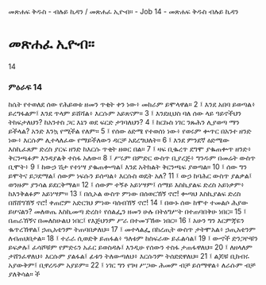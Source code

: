 ﻿
መጽሐፍ ቅዱስ - ብሉይ ኪዳን / መጽሐፈ ኢዮብ። - Job 14 - መጽሐፍ ቅዱስ ብሉይ ኪዳን
# መጽሐፈ ኢዮብ።
14
### ምዕራፍ 14
ከሴት የተወለደ ሰው የሕይወቱ ዘመን ጥቂት ቀን ነው፥ መከራም ይሞላዋል።
2 ፤ እንደ አበባ ይወጣል፥ ይረግፋልም፤ እንደ ጥላም ይሸሻል፥ እርሱም አይጸናም።
3 ፤ እንደዚህስ ባለ ሰው ላይ ዓይኖችህን ትከፍታለህን? ከአንተስ ጋር እኔን ወደ ፍርድ ታገባለህን?
4 ፤ ከርኩስ ነገር ንጹሕን ሊያወጣ ማን ይችላል? አንድ እንኳ የሚችል የለም።
5 ፤ የሰው ዕድሜ የተወሰነ ነው፥ የወሩም ቍጥር በአንተ ዘንድ ነው፥ እርሱም ሊተላለፈው የማይችለውን ዳርቻ አደረግህለት።
6 ፤ እንደ ምንደኛ ዕድሜው እስኪፈጸም ድረስ ያርፍ ዘንድ ከእርሱ ጥቂት ዘወር በል።
7 ፤ ዛፍ ቢቈረጥ ደግሞ ያቈጠቍጥ ዘንድ፥ ቅርንጫፉም እንዳያልቅ ተስፋ አለው።
8 ፤ ሥሩም በምድር ውስጥ ቢያረጅ፥ ግንዱም በመሬት ውስጥ ቢሞት፥
9 ፤ ከውኃ ሽታ የተነሣ ያቈጠቍጣል፤ እንደ አትክልት ቅርንጫፍ ያወጣል። 
10 ፤ ሰው ግን ይሞትና ይጋደማል፤ ሰውም ነፍሱን ይሰጣል፥ እርሱስ ወዴት አለ? 
11 ፤ ውኃ ከባሕር ውስጥ ያልቃል፤ ወንዙም ያንሳል ይደርቅማል። 
12 ፤ ሰውም ተኝቶ አይነሣም፤ ሰማይ እስኪያልፍ ድረስ አይነቃም፥ ከእንቅልፉም አይነሣም። 
13 ፤ በሲኦል ውስጥ ምነው በሰወርኸኝ ኖሮ! ቍጣህ እስኪያልፍ ድረስ በሸሸግኸኝ ኖሮ! ቀጠሮም አድርገህ ምነው ባሰብኸኝ ኖሮ! 
14 ፤ በውኑ ሰው ከሞተ ተመልሶ ሕያው ይሆናልን? መለወጤ እስኪመጣ ድረስ፥ የሰልፌን ዘመን ሁሉ በትዕግሥት በተጠባበቅሁ ነበር። 
15 ፤ በጠራኸኝና በመለስሁልህ ነበር፤ የእጅህንም ሥራ በተመኘኸው ነበር። 
16 ፤ አሁን ግን እርምጃዬን ቈጥረኸዋል፤ ኃጢአቴንም ትጠባበቃለህ። 
17 ፤ መተላልፌ በከረጢት ውስጥ ታትሞአል፥ ኃጢአቴንም ለብጠህበታል። 
18 ፤ ተራራ ሲወድቅ ይጠፋል፥ ዓለቱም ከስፍራው ይፈልሳል፤ 
19 ፤ ውኆች ድንጋዮቹን ይፍቃሉ፤ ፈሳሾቹም የምድሩን አፈር ይወስዳሉ፤ እንዲሁ የሰውን ተስፋ ታጠፋዋለህ። 
20 ፤ ለዘላለም ታሸንፈዋለህ፥ እርሱም ያልፋል፤ ፊቱን ትለውጣለህ፥ እርሱንም ትሰድደዋለህ። 
21 ፤ ልጆቹ ቢከብሩ አያውቅም፤ ቢዋረዱም አያይም። 
22 ፤ ነገር ግን የገዛ ሥጋው ሕመም ብቻ ይሰማዋል፥ ለራሱም ብቻ ያለቅሳል። ች 

